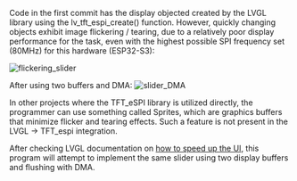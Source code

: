 Code in the first commit has the display objected created by the LVGL library using the lv_tft_espi_create() function.
However, quickly changing objects exhibit image flickering / tearing, due to a relatively poor display performance for the task, even with the highest possible SPI frequency set (80MHz) for this hardware (ESP32-S3):

![flickering_slider](https://github.com/user-attachments/assets/ea5c19c0-1726-4c0b-83c1-bd37fefa88da)

After using two buffers and DMA:
![slider_DMA](https://github.com/user-attachments/assets/e57bc454-f36c-455e-b61f-17c1c2337c0c)




In other projects where the TFT_eSPI library is utilized directly, the programmer can use something called Sprites, which are graphics buffers that minimize flicker and tearing effects.
Such a feature is not present in the LVGL -> TFT_espi integration.

After checking LVGL documentation on [how to speed up the UI](https://docs.lvgl.io/master/intro/index.html#how-to-speed-up-my-ui), this program will attempt to implement the same slider using two display buffers and flushing with DMA.


